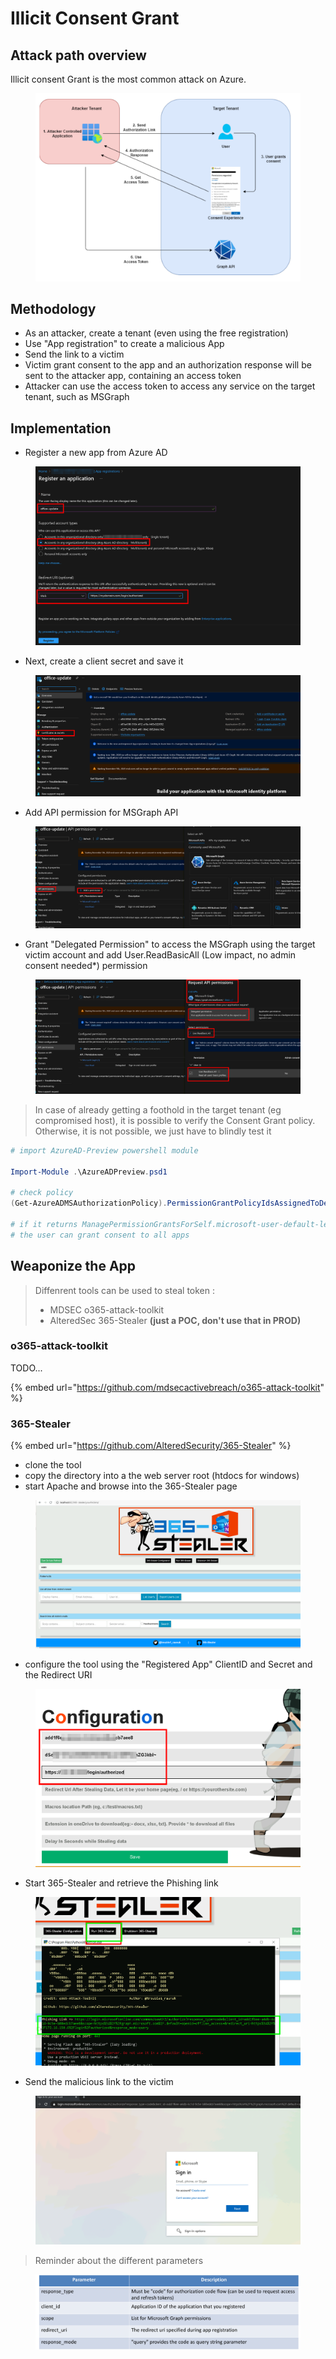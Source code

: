 # Illicit Consent Grant

## Attack path overview

Illicit consent Grant is the most common attack on Azure.

<figure><img src="../../../../../.gitbook/assets/image (11).png" alt=""><figcaption></figcaption></figure>

## Methodology

* As an attacker, create a tenant (even using the free registration)
* &#x20;Use "App registration" to create a malicious App
* Send the link to a victim
* Victim grant consent to the app and an authorization response will be sent to the attacker app, containing an access token
* Attacker can use the access token to access any service on the target tenant, such as MSGraph

## Implementation

* Register a new app from Azure AD

<figure><img src="../../../../../.gitbook/assets/image (18).png" alt=""><figcaption></figcaption></figure>

* Next, create a client secret and save it

<figure><img src="../../../../../.gitbook/assets/image (16).png" alt=""><figcaption></figcaption></figure>

* Add API permission for MSGraph API

<figure><img src="../../../../../.gitbook/assets/image (15).png" alt=""><figcaption></figcaption></figure>

* Grant "Delegated Permission" to access the MSGraph using the target victim account and add User.ReadBasicAll (Low impact, no admin consent needed\*) permission

<figure><img src="../../../../../.gitbook/assets/image (35).png" alt=""><figcaption></figcaption></figure>

> In case of already getting a foothold in the target tenant (eg compromised host), it is possible to verify the Consent Grant policy. Otherwise, it is not possible, we just have to blindly test it&#x20;

```powershell
# import AzureAD-Preview powershell module

Import-Module .\AzureADPreview.psd1

# check policy
(Get-AzureADMSAuthorizationPolicy).PermissionGrantPolicyIdsAssignedToDefaultUserRole

# if it returns ManagePermissionGrantsForSelf.microsoft-user-default-legacy, it means tha
# the user can grant consent to all apps
```

## Weaponize the App

> Diffenrent tools can be used to steal token :&#x20;
>
> * MDSEC o365-attack-toolkit
> * AlteredSec 365-Stealer **(just a POC, don't use that in PROD)**
>
>

### o365-attack-toolkit

TODO...

{% embed url="https://github.com/mdsecactivebreach/o365-attack-toolkit" %}

### 365-Stealer

{% embed url="https://github.com/AlteredSecurity/365-Stealer" %}

* clone the tool
* copy the directory into a the web server root (htdocs for windows)
* start Apache and browse into the 365-Stealer page

<figure><img src="../../../../../.gitbook/assets/image (28).png" alt=""><figcaption></figcaption></figure>

* configure the tool using the "Registered App" ClientID and Secret and the Redirect URI

<figure><img src="../../../../../.gitbook/assets/image (36).png" alt=""><figcaption></figcaption></figure>

* Start 365-Stealer and retrieve the Phishing link

<figure><img src="../../../../../.gitbook/assets/image (21).png" alt=""><figcaption></figcaption></figure>

* Send the malicious link to the victim

<figure><img src="../../../../../.gitbook/assets/image (38).png" alt=""><figcaption></figcaption></figure>

> Reminder about the different parameters

<figure><img src="../../../../../.gitbook/assets/image (12).png" alt=""><figcaption></figcaption></figure>
